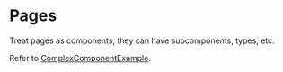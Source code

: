 # Pages

Treat pages as components, they can have subcomponents, types, etc.

Refer to [ComplexComponentExample](../components/ComplexComponentExample/).
